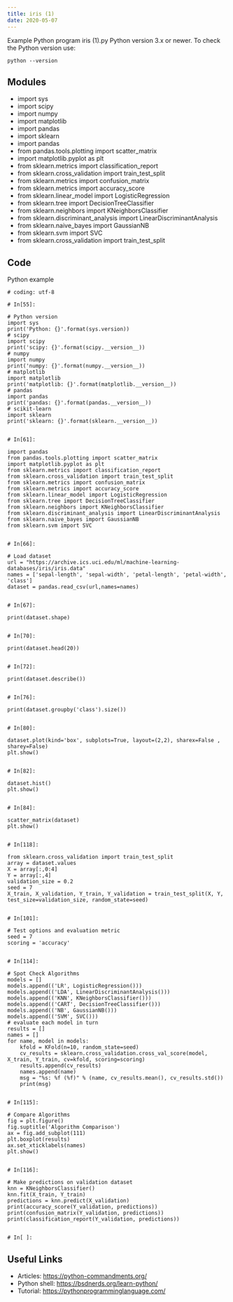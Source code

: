 ```yaml
---
title: iris (1)
date: 2020-05-07
---
```

Example Python program iris (1).py
Python version 3.x or newer.
To check the Python version use:

    python --version

## Modules

* import sys
* import scipy
* import numpy
* import matplotlib
* import pandas
* import sklearn
* import pandas 
* from pandas.tools.plotting import scatter_matrix 
* import matplotlib.pyplot as plt
* from sklearn.metrics import classification_report
* from sklearn.cross_validation import train_test_split
* from sklearn.metrics import confusion_matrix
* from sklearn.metrics import accuracy_score 
* from sklearn.linear_model import LogisticRegression
* from sklearn.tree import DecisionTreeClassifier
* from sklearn.neighbors import KNeighborsClassifier
* from sklearn.discriminant_analysis import LinearDiscriminantAnalysis
* from sklearn.naive_bayes import GaussianNB
* from sklearn.svm import SVC
* from sklearn.cross_validation import train_test_split

## Code

Python example

    
    # coding: utf-8
    
    # In[55]:
    
    # Python version
    import sys
    print('Python: {}'.format(sys.version))
    # scipy
    import scipy
    print('scipy: {}'.format(scipy.__version__))
    # numpy
    import numpy
    print('numpy: {}'.format(numpy.__version__))
    # matplotlib
    import matplotlib
    print('matplotlib: {}'.format(matplotlib.__version__))
    # pandas
    import pandas
    print('pandas: {}'.format(pandas.__version__))
    # scikit-learn
    import sklearn
    print('sklearn: {}'.format(sklearn.__version__))
    
    
    # In[61]:
    
    import pandas 
    from pandas.tools.plotting import scatter_matrix 
    import matplotlib.pyplot as plt
    from sklearn.metrics import classification_report
    from sklearn.cross_validation import train_test_split
    from sklearn.metrics import confusion_matrix
    from sklearn.metrics import accuracy_score 
    from sklearn.linear_model import LogisticRegression
    from sklearn.tree import DecisionTreeClassifier
    from sklearn.neighbors import KNeighborsClassifier
    from sklearn.discriminant_analysis import LinearDiscriminantAnalysis
    from sklearn.naive_bayes import GaussianNB
    from sklearn.svm import SVC
    
    
    # In[66]:
    
    # Load dataset
    url = "https://archive.ics.uci.edu/ml/machine-learning-databases/iris/iris.data"
    names = ['sepal-length', 'sepal-width', 'petal-length', 'petal-width', 'class']
    dataset = pandas.read_csv(url,names=names)
    
    
    # In[67]:
    
    print(dataset.shape)
    
    
    # In[70]:
    
    print(dataset.head(20))
    
    
    # In[72]:
    
    print(dataset.describe())
    
    
    # In[76]:
    
    print(dataset.groupby('class').size())
    
    
    # In[80]:
    
    dataset.plot(kind='box', subplots=True, layout=(2,2), sharex=False , sharey=False)
    plt.show()
    
    
    # In[82]:
    
    dataset.hist()
    plt.show()
    
    
    # In[84]:
    
    scatter_matrix(dataset)
    plt.show()
    
    
    # In[118]:
    
    from sklearn.cross_validation import train_test_split
    array = dataset.values
    X = array[:,0:4]
    Y = array[:,4]
    validation_size = 0.2
    seed = 7
    X_train, X_validation, Y_train, Y_validation = train_test_split(X, Y, test_size=validation_size, random_state=seed)
    
    
    # In[101]:
    
    # Test options and evaluation metric
    seed = 7
    scoring = 'accuracy'
    
    
    # In[114]:
    
    # Spot Check Algorithms
    models = []
    models.append(('LR', LogisticRegression()))
    models.append(('LDA', LinearDiscriminantAnalysis()))
    models.append(('KNN', KNeighborsClassifier()))
    models.append(('CART', DecisionTreeClassifier()))
    models.append(('NB', GaussianNB()))
    models.append(('SVM', SVC()))
    # evaluate each model in turn
    results = []
    names = []
    for name, model in models:
        kfold = KFold(n=10, random_state=seed)
        cv_results = sklearn.cross_validation.cross_val_score(model, X_train, Y_train, cv=kfold, scoring=scoring)
        results.append(cv_results)
        names.append(name)
        msg = "%s: %f (%f)" % (name, cv_results.mean(), cv_results.std())
        print(msg)
    
    
    # In[115]:
    
    # Compare Algorithms
    fig = plt.figure()
    fig.suptitle('Algorithm Comparison')
    ax = fig.add_subplot(111)
    plt.boxplot(results)
    ax.set_xticklabels(names)
    plt.show()
    
    
    # In[116]:
    
    # Make predictions on validation dataset
    knn = KNeighborsClassifier()
    knn.fit(X_train, Y_train)
    predictions = knn.predict(X_validation)
    print(accuracy_score(Y_validation, predictions))
    print(confusion_matrix(Y_validation, predictions))
    print(classification_report(Y_validation, predictions))
    
    
    # In[ ]:
    
    
    
    

## Useful Links

- Articles: https://python-commandments.org/
- Python shell: https://bsdnerds.org/learn-python/
- Tutorial: https://pythonprogramminglanguage.com/
